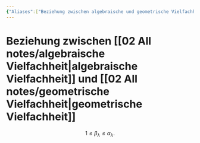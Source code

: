 ```yaml
---
{"Aliases":["Beziehung zwischen algebraische und geometrische Vielfachheit","Ungleichung zwischen algebraische und geometrische Vielfachheit"],"tags":["LinA"],"dg-publish":true,"permalink":"/02-all-notes/lemma-zur-beziehung-zwischen-algebraische-und-geometrische-vielfachheit/","dgHomeLink":true,"dgPassFrontmatter":true}
---
```


# Beziehung zwischen [[02 All notes/algebraische Vielfachheit|algebraische Vielfachheit]] und [[02 All notes/geometrische Vielfachheit|geometrische Vielfachheit]]

$$1\leq\beta_\lambda\leq\alpha_\lambda.$$

